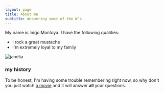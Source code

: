 ```yaml
---
layout: page
title: About me
subtitle: Answering some of the W's
---
```


My name is Inigo Montoya. I have the following qualities:

- I rock a great mustache
- I'm extremely loyal to my family

![janelia](/assets/img/janeliame.jpg "A picture")

### my history

To be honest, I'm having some trouble remembering right now, so why don't you just watch [a movie](https://www.imdb.com/title/tt0381061/?ref_=ttls_li_tt) and it will answer **all** your questions.
